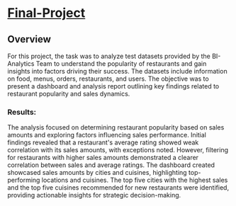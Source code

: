 # [Final-Project](https://docs.google.com/document/d/1iNlm5oY4yjM4hn2JE13abVy0DlgUE7EEDJmz_6P_dxo/edit?usp=sharing)

## Overview

For this project, the task was to analyze test datasets provided by the BI-Analytics Team to understand the popularity of restaurants and gain insights into factors driving their success. The datasets include information on food, menus, orders, restaurants, and users. The objective was to present a dashboard and analysis report outlining key findings related to restaurant popularity and sales dynamics.

### Results:

The analysis focused on determining restaurant popularity based on sales amounts and exploring factors influencing sales performance. Initial findings revealed that a restaurant's average rating showed weak correlation with its sales amounts, with exceptions noted. However, filtering for restaurants with higher sales amounts demonstrated a clearer correlation between sales and average ratings. The dashboard created showcased sales amounts by cities and cuisines, highlighting top-performing locations and cuisines. The top five cities with the highest sales and the top five cuisines recommended for new restaurants were identified, providing actionable insights for strategic decision-making.
